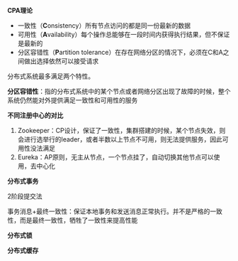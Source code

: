 **CPA理论**

- 一致性（**C**onsistency）所有节点访问的都是同一份最新的数据
- 可用性（**A**vailability）每个操作总能够在一段时间内获得执行结果，但不保证是最新的
- 分区容错性（**P**artition tolerance）在存在网络分区的情况下，必须在C和A之间做出选择依然可以接受请求

分布式系统最多满足两个特性。

**分区容错性**：指的分布式系统中的某个节点或者网络分区出现了故障的时候，整个系统仍然能对外提供满足一致性和可用性的服务



**不同注册中心的对比**

1. Zookeeper：CP设计，保证了一致性，集群搭建的时候，某个节点失效，则会进行选举行的leader，或者半数以上节点不可用，则无法提供服务，因此可用性没法满足
2. Eureka：AP原则，无主从节点，一个节点挂了，自动切换其他节点可以使用，去中心化



**分布式事务**

2阶段提交法

事务消息+最终一致性：保证本地事务和发送消息正常执行。并不是严格的一致性，而是最终一致性，牺牲了一致性来提高性能



**分布式锁**





**分布式缓存**









